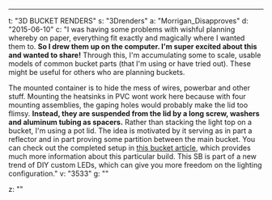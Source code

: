 ---
t: "3D BUCKET RENDERS"
s: "3Drenders"
a: "Morrigan_Disapproves"
d: "2015-06-10"
c: "I was having some problems with wishful planning whereby on paper, everything fit exactly and magically where I wanted them to. <strong>So I drew them up on the computer. I'm super excited about this and wanted to share!</strong> Through this, I'm accumulating some to scale, usable models of common bucket parts (that I'm using or have tried out). These might be useful for others who are planning buckets. 

The mounted container is to hide the mess of wires, powerbar and other stuff. Mounting the heatsinks in PVC wont work here because with four mounting assemblies, the gaping holes would probably make the lid too flimsy. <strong>Instead, they are suspended from the lid by a long screw, washers and aluminum tubing as spacers.</strong> Rather than stacking the light top on a bucket, I'm using a pot lid. The idea is motivated by it serving as in part a reflector and in part proving some partition between the main bucket. You can check out the completed setup in <a href='/u/Morrigan_Disapproves'>this bucket article</a>, which provides much more information about this particular build. This SB is part of a new trend of DIY custom LEDs, which can give you more freedom on the lighting configuration."
v: "3533"
g: ""

z: ""
